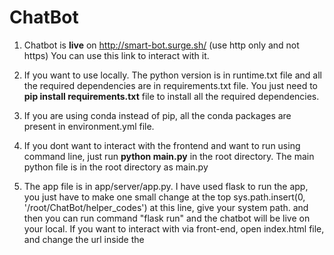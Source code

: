 # ChatBot

1. Chatbot is **live** on http://smart-bot.surge.sh/ (use http only and not https) You can use this link to interact with it.

2. If you want to use locally. The python version is in runtime.txt file and all the required dependencies are in requirements.txt file.
You just need to **pip install requirements.txt** file to install all the required dependencies.

3. If you are using conda instead of pip, all the conda packages are present in environment.yml file.

4. If you dont want to interact with the frontend and want to run using command line, just run **python main.py** in the root directory. The main python file is in the root directory as main.py 

5. The app file is in app/server/app.py. I have used flask to run the app, you just have to make one small change at the top
sys.path.insert(0, '/root/ChatBot/helper_codes') at this line, give your system path. and then you can run command "flask run" and the chatbot will be live on your local. If you want to interact with via front-end, open index.html file, and change the url inside the <script> to 127.0.0.1.
